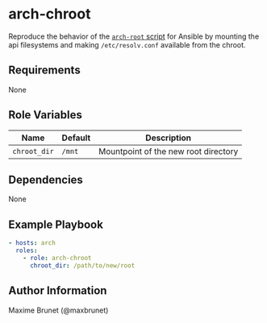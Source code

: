 # arch-chroot

Reproduce the behavior of the [`arch-root` script](https://wiki.archlinux.org/index.php/Change_root#Using_arch-chroot) for Ansible by mounting the api filesystems and making `/etc/resolv.conf` available from the chroot. 

## Requirements

None

## Role Variables

| Name         | Default | Description                          |
| ------------ | ------- | ------------------------------------ |
| `chroot_dir` | `/mnt`  | Mountpoint of the new root directory |

## Dependencies

None

## Example Playbook

```yaml
- hosts: arch
  roles:
    - role: arch-chroot
      chroot_dir: /path/to/new/root
```

## Author Information

Maxime Brunet (@maxbrunet)
